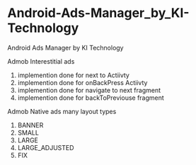 # Android-Ads-Manager_by_KI-Technology

Android Ads Manager by KI Technology

  Admob Interestitial ads
1)  implemention done for next to Actiivty
2)  implemention done for onBackPress Actiivty
3)  implemention done for navigate to next fragment
4)  implemention done for backToPreviouse  fragment

 Admob Native ads many layout types
 1) BANNER  
 2) SMALL
 3) LARGE
 4) LARGE_ADJUSTED
 5) FIX


